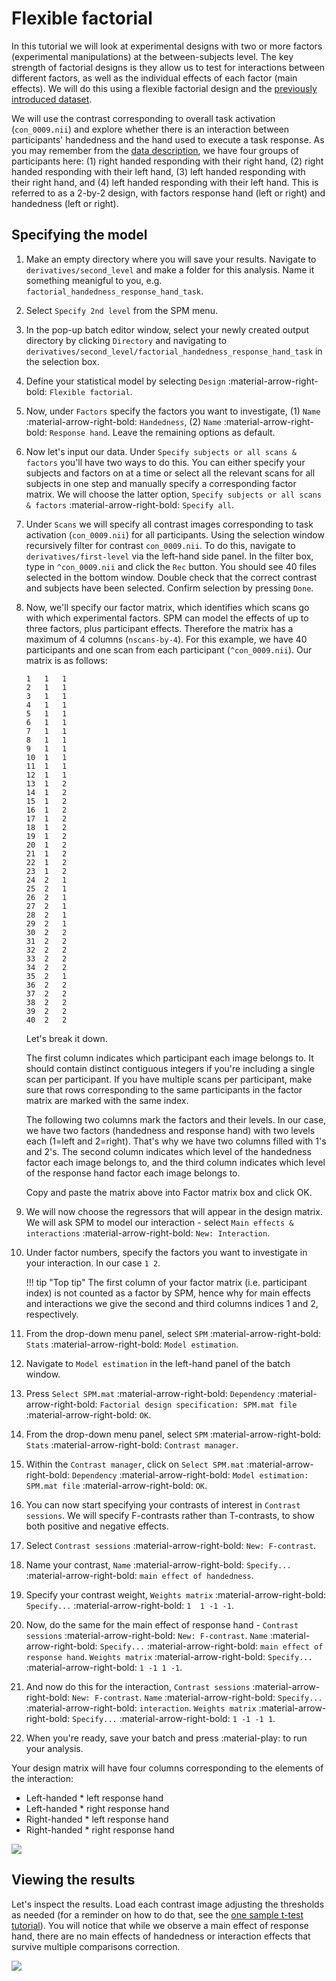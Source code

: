 # Flexible factorial

In this tutorial we will look at experimental designs with two or more factors (experimental manipulations) at the between-subjects level. The key strength of factorial designs is they allow us to test for interactions between different factors, as well as the individual effects of each factor (main effects). We will do this using a flexible factorial design and the [previously introduced dataset](./index.md).

We will use the contrast corresponding to overall task activation (`con_0009.nii`) and explore whether there is an interaction between participants' handedness and the hand used to execute a task response. As you may remember from the [data description](./index.md), we have four groups of participants here: (1) right handed responding with their right hand, (2) right handed responding with their left hand, (3) left handed responding with their right hand, and (4) left handed responding with their left hand. This is referred to as a 2-by-2 design, with factors response hand (left or right) and handedness (left or right).

## Specifying the model

1. Make an empty directory where you will save your results. Navigate to `derivatives/second_level` and make a folder for this analysis. Name it something meanigful to you, e.g. `factorial_handedness_response_hand_task`. 
2. Select `Specify 2nd level` from the SPM menu. 
3. In the pop-up batch editor window, select your newly created output directory by clicking `Directory` and navigating to `derivatives/second_level/factorial_handedness_response_hand_task` in the selection box.
4. Define your statistical model by selecting `Design` :material-arrow-right-bold: `Flexible factorial`.
5. Now, under `Factors` specify the factors you want to investigate, (1) `Name` :material-arrow-right-bold: `Handedness`, (2) `Name` :material-arrow-right-bold: `Response hand`. Leave the remaining options as default.
6. Now let's input our data. Under `Specify subjects or all scans & factors` you'll have two ways to do this. You can either specify your subjects and factors on at a time or select all the relevant scans for all subjects in one step and manually specify a corresponding factor matrix. We will choose the latter option, `Specify subjects or all scans & factors` :material-arrow-right-bold: `Specify all`. 
7. Under `Scans` we will specify all contrast images corresponding to task activation (`con_0009.nii`) for all participants. Using the selection window recursively filter for contrast `con_0009.nii`. To do this, navigate to `derivatives/first-level` via the left-hand side panel. In the filter box, type in `^con_0009.nii` and click the `Rec` button. You should see 40 files selected in the bottom window. Double check that the correct contrast and subjects have been selected. Confirm selection by pressing `Done`. 
8. Now, we'll specify our factor matrix, which identifies which scans go with which experimental factors. SPM can model the effects of up to three factors, plus participant effects. Therefore the matrix has a maximum of 4 columns (`nscans-by-4`). For this example, we have 40 participants and one scan from each participant (`^con_0009.nii`). Our matrix is as follows:
    ```
    1	1	1
    2	1	1
    3	1	1
    4	1	1
    5	1	1
    6	1	1
    7	1	1
    8	1	1
    9	1	1
    10	1	1
    11	1	1
    12	1	1
    13	1	2
    14	1	2
    15	1	2
    16	1	2
    17	1	2
    18	1	2
    19	1	2
    20	1	2
    21	1	2
    22	1	2
    23	1	2
    24	2	1
    25	2	1
    26	2	1
    27	2	1
    28	2	1
    29	2	1
    30	2	2
    31	2	2
    32	2	2
    33	2	2
    34	2	2
    35	2	1
    36	2	2
    37	2	2
    38	2	2
    39	2	2
    40	2	2
    ```
    
    Let's break it down. 
    
    The first column indicates which participant each image belongs to. It should contain distinct contiguous integers if you're including a single scan per participant. If you have multiple scans per participant, make sure that rows corresponding to the same participants in the factor matrix are marked with the same index. 

    The following two columns mark the factors and their levels. In our case, we have two factors (handedness and response hand) with two levels each (1=left and 2=right). That's why we have two columns filled with 1's and 2's. The second column indicates which level of the handedness factor each image belongs to, and the third column indicates which level of the response hand factor each image belongs to.

    Copy and paste the matrix above into Factor matrix box and click OK.

9. We will now choose the regressors that will appear in the design matrix. We will ask SPM to model our interaction - select `Main effects & interactions` :material-arrow-right-bold: `New: Interaction`. 
10. Under factor numbers, specify the factors you want to investigate in your interaction. In our case `1 2`.
    
    !!! tip "Top tip"
        The first column of your factor matrix (i.e. participant index) is not counted as a factor by SPM, hence why for main effects and interactions we give the second and third columns indices 1 and 2, respectively. 

11. From the drop-down menu panel, select `SPM` :material-arrow-right-bold: `Stats` :material-arrow-right-bold: `Model estimation`. 
12. Navigate to `Model estimation` in the left-hand panel of the batch window. 
13. Press `Select SPM.mat` :material-arrow-right-bold: `Dependency` :material-arrow-right-bold: `Factorial design specification: SPM.mat file` :material-arrow-right-bold: `OK`. 
14. From the drop-down menu panel, select `SPM` :material-arrow-right-bold: `Stats` :material-arrow-right-bold: `Contrast manager`. 
15. Within the `Contrast manager`, click on `Select SPM.mat` :material-arrow-right-bold: `Dependency` :material-arrow-right-bold: `Model estimation: SPM.mat file` :material-arrow-right-bold: `OK`. 
16. You can now start specifying your contrasts of interest in `Contrast sessions`. We will specify F-contrasts rather than T-contrasts, to show both positive and negative effects.
17. Select `Contrast sessions` :material-arrow-right-bold: `New: F-contrast`.
18. Name your contrast, `Name` :material-arrow-right-bold: `Specify...` :material-arrow-right-bold: `main effect of handedness`.
19. Specify your contrast weight, `Weights matrix` :material-arrow-right-bold: `Specify...` :material-arrow-right-bold: `1  1 -1 -1`. 
20. Now, do the same for the main effect of response hand - `Contrast sessions` :material-arrow-right-bold: `New: F-contrast`. `Name` :material-arrow-right-bold: `Specify...` :material-arrow-right-bold: `main effect of response hand`. `Weights matrix` :material-arrow-right-bold: `Specify...` :material-arrow-right-bold: `1 -1 1 -1`.
21. And now do this for the interaction, `Contrast sessions` :material-arrow-right-bold: `New: F-contrast`. `Name` :material-arrow-right-bold: `Specify...` :material-arrow-right-bold: `interaction`. `Weights matrix` :material-arrow-right-bold: `Specify...` :material-arrow-right-bold: `1 -1 -1 1`.
22. When you're ready, save your batch and press :material-play: to run your analysis.

Your design matrix will have four columns corresponding to the elements of the interaction:

- Left-handed * left response hand
- Left-handed * right response hand
- Right-handed * left response hand
- Right-handed * right response hand

![](../../../assets/figures/tutorials/fmri/group/semantic_factorial_design_matrix.png)

## Viewing the results

Let's inspect the results. Load each contrast image adjusting the thresholds as needed (for a reminder on how to do that, see the [one sample t-test tutorial](./one_sample_ttest.md)). You will notice that while we observe a main effect of response hand, there are no main effects of handedness or interaction effects that survive multiple comparisons correction. 

![](../../../assets/figures/tutorials/fmri/group/semantic_factorial_results.png)